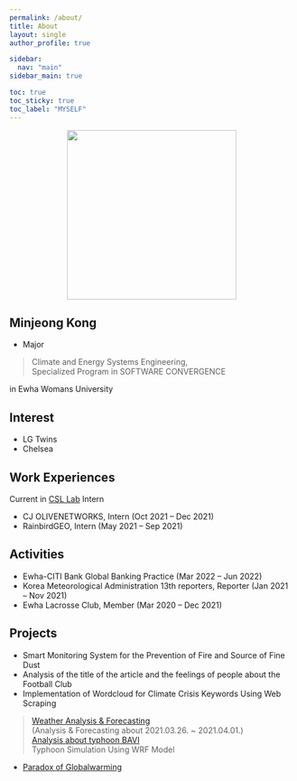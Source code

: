 ```yaml
---
permalink: /about/
title: About
layout: single
author_profile: true

sidebar:
  nav: "main"
sidebar_main: true

toc: true
toc_sticky: true
toc_label: "MYSELF"
---
```

<center><img src="https://user-images.githubusercontent.com/108711033/178106242-86c7aa62-0b8a-481e-8558-a5adb338d792.png" width="300" height="300"></center>


## Minjeong Kong
- Major
> Climate and Energy Systems Engineering,<br>
  Specialized Program in SOFTWARE CONVERGENCE	

in Ewha Womans University

## Interest
- LG Twins
- Chelsea
 
## Work Experiences
Current in [CSL Lab](https://sites.google.com/site/climatesystemlab) Intern
- CJ OLIVENETWORKS, Intern (Oct 2021 – Dec 2021)
- RainbirdGEO, Intern (May 2021 – Sep 2021)

## Activities
- Ewha-CITI Bank Global Banking Practice (Mar 2022 – Jun 2022)
- Korea Meteorological Administration 13th reporters, Reporter (Jan 2021 – Nov 2021)
- Ewha Lacrosse Club, Member (Mar 2020 – Dec 2021)

## Projects
- Smart Monitoring System for the Prevention of Fire and Source of Fine Dust
-	Analysis of the title of the article and the feelings of people about the Football Club
-	Implementation of Wordcloud for Climate Crisis Keywords Using Web Scraping
 
> [Weather Analysis & Forecasting](https://dpdms1212.wixsite.com/waf1)<br>
 (Analysis & Forecasting about 2021.03.26. ~ 2021.04.01.)<br>
> [Analysis about typhoon BAVI](https://gwonjh8543.wixsite.com/scientists)<br>
  Typhoon Simulation Using WRF Model
- [Paradox of Globalwarming](https://cindusuhyun.wixsite.com/mysite)
 

